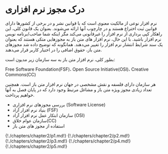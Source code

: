 # درک مجوز نرم افزاری















نرم افزار نوعی از مالکیت معنوی است که با قوانین نشر و در برخی از کشورها دارای قوانین ثبت اختراع هستند و در چارچوب آنها ارائه می‌شوند. بعنوان یک قانون کلی، این راهکار کپی برداری از نرم افزار را غیرقانونی می‌کند مگر اینکه شما صاحب/برنامه نویس نرم افزار باشید. با این حال، نرم افزار های متن باز به مجوزهایی متکی هستند که بعنوان یک سند شرایط انتشار نرم افزار را تغییر می‌دهند. همانگونه که توضیح داده شد مجوزهای متن باز، حقوق اضافی را در اختیار کاربر قرار می‌دهند.

بطور کلی، نرم افزار متن باز به سه سازمان زیر مدیون است:

Free Software Foundation(FSF)،‌ Open Source Initiative(OSI)، Creative Commons(CC)

هر سازمان دارای فلسفه و نقش مشخصی در جهان نرم افزار متن باز است. همچنین تعداد زیادی مجوز ویژه متن باز و مشاغل مرتبط وجود دارد که در پایان فصل به آنها خواهیم پرداخت.

* بررسی مجوزهای نرم افزاری (Software License)
* بنیاد نرم افزار آزاد (FSF)
* سازمان ابتکار عمل نرم افزار آزاد (OSI)
* سازمان عوام خلاق(CC)
* استفاده از مجوز های متن باز


{!./chapters/chapter2/p1.md!}
{!./chapters/chapter2/p2.md!}
{!./chapters/chapter2/p3.md!}
{!./chapters/chapter2/p4.md!}
{!./chapters/chapter2/p5.md!}
